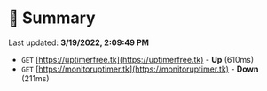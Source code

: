 # 📖 Summary
Last updated: **3/19/2022, 2:09:49 PM**

- `GET` [https://uptimerfree.tk](https://uptimerfree.tk) - **Up** (610ms)
- `GET` [https://monitoruptimer.tk](https://monitoruptimer.tk) - **Down** (211ms)
